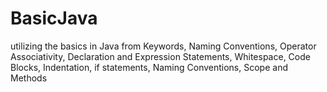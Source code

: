 # BasicJava
utilizing the basics in Java from Keywords, Naming Conventions, Operator Associativity, Declaration and Expression Statements, Whitespace, Code Blocks, Indentation, if statements, Naming Conventions, Scope and Methods
